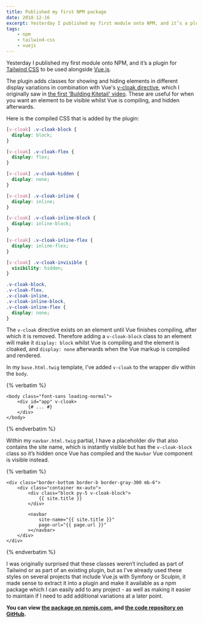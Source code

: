```yaml
---
title: Published my first NPM package
date: 2018-12-16
excerpt: Yesterday I published my first module onto NPM, and it’s a plugin for Tailwind CSS to be used alongside Vue.js.
tags:
    - npm
    - tailwind-css
    - vuejs
---
```

Yesterday I published my first module onto NPM, and it’s a plugin for [Tailwind CSS][tailwind] to be used alongside [Vue.js](https://vuejs.org).

The plugin adds classes for showing and hiding elements in different display variations in combination with Vue's [v-cloak directive](https://vuejs.org/v2/api/#v-cloak), which I originally saw in [the first 'Building Kitetail' video](https://youtu.be/XUXpcbYQ_iQ?t=2360). These are useful for when you want an element to be visible whilst Vue is compiling, and hidden afterwards.

Here is the compiled CSS that is added by the plugin:

```css
[v-cloak] .v-cloak-block {
  display: block;
}

[v-cloak] .v-cloak-flex {
  display: flex;
}

[v-cloak] .v-cloak-hidden {
  display: none;
}

[v-cloak] .v-cloak-inline {
  display: inline;
}

[v-cloak] .v-cloak-inline-block {
  display: inline-block;
}

[v-cloak] .v-cloak-inline-flex {
  display: inline-flex;
}

[v-cloak] .v-cloak-invisible {
  visibility: hidden;
}

.v-cloak-block,
.v-cloak-flex,
.v-cloak-inline,
.v-cloak-inline-block,
.v-cloak-inline-flex {
  display: none;
}
```

The `v-cloak` directive exists on an element until Vue finishes compiling, after which it is removed. Therefore adding a `v-cloak-block` class to an element will make it `display: block` whilst Vue is compiling and the element is cloaked, and `display: none` afterwards when the Vue markup is compiled and rendered.

In my `base.html.twig` template, I’ve added `v-cloak` to the wrapper div within the `body`.

{% verbatim %}<div v-pre markdown="1">
```twig
<body class="font-sans leading-normal">
    <div id="app" v-cloak>
        {# ... #}
    </div>
</body>
```
</div>{% endverbatim %}

Within my `navbar.html.twig` partial, I have a placeholder div that also contains the site name, which is instantly visible but has the `v-cloak-block` class so it’s hidden once Vue has compiled and the `Navbar` Vue component is visible instead.

{% verbatim %}<div v-pre markdown="1">
```twig
<div class="border-bottom border-b border-gray-300 mb-6">
    <div class="container mx-auto">
        <div class="block py-5 v-cloak-block">
            {{ site.title }}
        </div>

        <navbar
            site-name="{{ site.title }}"
            page-url="{{ page.url }}"
        ></navbar>
    </div>
</div>
```
</div>{% endverbatim %}

I was originally surprised that these classes weren’t included as part of Tailwind or as part of an existing plugin, but as I’ve already used these styles on several projects that include Vue.js with Symfony or Sculpin, it made sense to extract it into a plugin and make it available as a npm package which I can easily add to any project - as well as making it easier to maintain if I need to add additional variations at a later point.

**You can view [the package on npmjs.com][npm], and [the code repository on GitHub][github].**

[github]: https://github.com/opdavies/tailwindcss-vuejs
[npm]: https://www.npmjs.com/package/tailwindcss-vuejs
[tailwind]: https://tailwindcss.com
